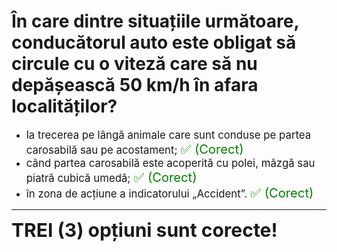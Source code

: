 # În care dintre situațiile următoare, conducătorul auto este obligat să circule cu o viteză care să nu depășească 50 km/h în afara localităților?

- <span style="font-size: larger;">la trecerea pe lângă animale care sunt conduse pe partea carosabilă sau pe acostament; <span style="color: green; font-size: larger;">✅ (Corect)</span></span>
- <span style="font-size: larger;">când partea carosabilă este acoperită cu polei, mâzgă sau piatră cubică umedă; <span style="color: green; font-size: larger;">✅ (Corect)</span></span>
- <span style="font-size: larger;">în zona de acțiune a indicatorului „Accident”. <span style="color: green; font-size: larger;">✅ (Corect)</span></span>

---

<span style="font-size: 30px; font-weight: bold;">**TREI (3) opțiuni sunt corecte!**</span>